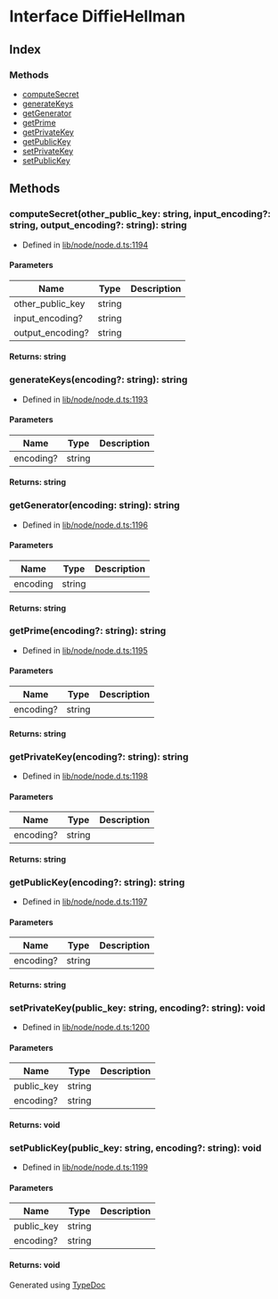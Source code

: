 # Interface DiffieHellman


## Index

### Methods
* [computeSecret](_crypto_.diffiehellman.md#computesecret)
* [generateKeys](_crypto_.diffiehellman.md#generatekeys)
* [getGenerator](_crypto_.diffiehellman.md#getgenerator)
* [getPrime](_crypto_.diffiehellman.md#getprime)
* [getPrivateKey](_crypto_.diffiehellman.md#getprivatekey)
* [getPublicKey](_crypto_.diffiehellman.md#getpublickey)
* [setPrivateKey](_crypto_.diffiehellman.md#setprivatekey)
* [setPublicKey](_crypto_.diffiehellman.md#setpublickey)

## Methods

### computeSecret(other_public_key: string, input_encoding?: string, output_encoding?: string): string
  
* Defined in [lib/node/node.d.ts:1194](https://github.com/kimamula/typedoc/blob/HEAD/src/lib/node/node.d.ts#L1194)


#### Parameters

| Name | Type | Description |
| ---- | ---- | ---- |
| other_public_key | string|  |
| input_encoding? | string|  |
| output_encoding? | string|  |

#### Returns: string

### generateKeys(encoding?: string): string
  
* Defined in [lib/node/node.d.ts:1193](https://github.com/kimamula/typedoc/blob/HEAD/src/lib/node/node.d.ts#L1193)


#### Parameters

| Name | Type | Description |
| ---- | ---- | ---- |
| encoding? | string|  |

#### Returns: string

### getGenerator(encoding: string): string
  
* Defined in [lib/node/node.d.ts:1196](https://github.com/kimamula/typedoc/blob/HEAD/src/lib/node/node.d.ts#L1196)


#### Parameters

| Name | Type | Description |
| ---- | ---- | ---- |
| encoding | string|  |

#### Returns: string

### getPrime(encoding?: string): string
  
* Defined in [lib/node/node.d.ts:1195](https://github.com/kimamula/typedoc/blob/HEAD/src/lib/node/node.d.ts#L1195)


#### Parameters

| Name | Type | Description |
| ---- | ---- | ---- |
| encoding? | string|  |

#### Returns: string

### getPrivateKey(encoding?: string): string
  
* Defined in [lib/node/node.d.ts:1198](https://github.com/kimamula/typedoc/blob/HEAD/src/lib/node/node.d.ts#L1198)


#### Parameters

| Name | Type | Description |
| ---- | ---- | ---- |
| encoding? | string|  |

#### Returns: string

### getPublicKey(encoding?: string): string
  
* Defined in [lib/node/node.d.ts:1197](https://github.com/kimamula/typedoc/blob/HEAD/src/lib/node/node.d.ts#L1197)


#### Parameters

| Name | Type | Description |
| ---- | ---- | ---- |
| encoding? | string|  |

#### Returns: string

### setPrivateKey(public_key: string, encoding?: string): void
  
* Defined in [lib/node/node.d.ts:1200](https://github.com/kimamula/typedoc/blob/HEAD/src/lib/node/node.d.ts#L1200)


#### Parameters

| Name | Type | Description |
| ---- | ---- | ---- |
| public_key | string|  |
| encoding? | string|  |

#### Returns: void

### setPublicKey(public_key: string, encoding?: string): void
  
* Defined in [lib/node/node.d.ts:1199](https://github.com/kimamula/typedoc/blob/HEAD/src/lib/node/node.d.ts#L1199)


#### Parameters

| Name | Type | Description |
| ---- | ---- | ---- |
| public_key | string|  |
| encoding? | string|  |

#### Returns: void


Generated using [TypeDoc](http://typedoc.io)
